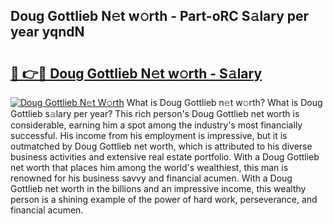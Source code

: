## Doug Gottlieb N𝚎t w𝚘rth - Part-oRC S𝚊lary per year yqndN

# <h2><a href="http://gc2wo1.nevu.top/?p=Doug+Gottlieb">🔗 👉🔴 Doug Gottlieb N𝚎t w𝚘rth - S𝚊lary</a></h2>

[![Doug Gottlieb N𝚎t W𝚘rth](https://i.imgur.com/Oavwk0R.jpeg)](http://gc2wo1.nevu.top/?p=Doug+Gottlieb)
What is Doug Gottlieb n𝚎t w𝚘rth? What is Doug Gottlieb s𝚊lary per year?
This rich person's Doug Gottlieb net worth is considerable, earning him a spot among the industry's most financially successful. His income from his employment is impressive, but it is outmatched by Doug Gottlieb net worth, which is attributed to his diverse business activities and extensive real estate portfolio. With a Doug Gottlieb net worth that places him among the world's wealthiest, this man is renowned for his business savvy and financial acumen. With a Doug Gottlieb net worth in the billions and an impressive income, this wealthy person is a shining example of the power of hard work, perseverance, and financial acumen.
